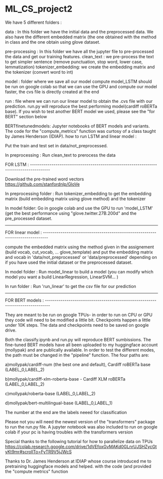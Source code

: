 # ML_CS_project2

We have 5 different folders : 

data : 	In this folder we have the initial data and the preprocessed data. 
	We also have the different embedded matrix (the one obtained with the method in class and the one obtain using glove dataset. 

pre-processing : 	In this folder we have all the jupyter file to pre-processed the data and get our training features. 
			clean_text : we pre-process the text to get simpler sentence (remove punctuation, stop word, lower case, lemmatization)
			tokenizer_embedding: we create the embedding matrix and the tokenizer (convert word to int) 

model : folder where we save all our model compute 
	model_LSTM should be run on google colab so that we can use the GPU and compute our model faster, the cvs file is directly created at the end

run : file where we can run our linear model to obtain the .cvs file with our prediction. run.py will reproduce the best performing model(cardiff roBERTa base). If you wish to test another BERT model we used, please see the "for BERT" section below

BERTfinetunedmodels: Jupyter notebooks of BERT models and variants. The code for the "compute_metrics" function was curtosy of a class taught by James Henderson (IDIAP). 
how to run LSTM and linear model : 

Put the train and test set in data/not_preprocessed. 

In preprocessing : Run clean_text to prerocess the data 

FOR LSTM : ----------------------------------------------------------------------------------------

Download the pre-trained word vectors https://github.com/stanfordnlp/GloVe

In preprocessing folder : Run tokenizer_embedding to get the embedding matrix (build embedding matrix using glove method) and the tokenizer

In model folder: Go in google colab and use the GPU to run 'model_LSTM' (get the best performance using "glove.twitter.27B.200d" and the pre_processed dataset. 

---------------------------------------------------------------------------------------------------

FOR linear model : --------------------------------------------------------------------------------
 
compute the embedded matrix using the method given in the assignement (build vocab, cut_vocab, ... glove_template) and put the embedding matrix and vocab 
in 'data/not_preprocessed' or 'data/preprocessed' depending on if you have used the initial dataset or the preprocessed dataset. 

In model folder : Run model_linear to build a model (you can modify which model you want a build LinearRegression, LinearSVM... ) 

In run folder : Run 'run_linear' to get the csv file for our prediction

---------------------------------------------------------------------------------------------------


FOR BERT models : --------------------------------------------------------------------------------


They are meant to be run on google TPUs- in order to run on CPU or GPU they code will need to be modified a little bit. Checkpoints happen a little under 10K steps. The data and checkpoints need to be saved on google drive.

Both the classify.ipynb and run.py will reproduce BERT sumbissions. The fine-tuned BERT models have all been uploaded to my huggingface account (mollypak) and are publically available. In order to test the different modes, the path must be changed in the "pipeline" function. The four paths are:

a)mollypak/cardiff-num (the best one and default), Cardiff roBERTa base (LABEL_0,LABEL_2)

b)mollypak/cardiff-xlm-roberta-base - Cardiff XLM roBERTa (LABEL_0,LABEL_2)

c)mollypak/roberta-base (LABEL_0,LABEL_2)

d)mollypak/bert-multilingual-base (LABEL_0,LABEL_1)

The number at the end are the labels neeed for classification

Please not you will need the newest version of the "transformers" package to run the run.py file. A jupyter notebook was also included to run on google colab if your pc is having troubles with the transformers version

Special thanks to the following tutorial for how to parallelize data on TPUs
https://colab.research.google.com/drive/1dVEfoxGvMAKd0GLnrUJSHZycGtyKt9mr#scrollTo=FyTR9V5jJWcS

Thanks to Dr. James Henderson at IDIAP whose course introduced me to pretraining huggingface models and helped. with the code (and provided the  "compute metrics" function
